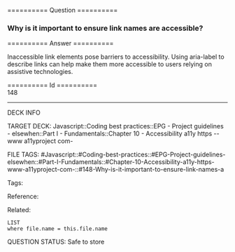 ========== Question ==========  

### Why is it important to ensure link names are accessible?  

========== Answer ==========  

Inaccessible link elements pose barriers to accessibility. Using aria-label to describe links can help make them more accessible to users relying on assistive technologies.

========== Id ==========  
148

---

DECK INFO

TARGET DECK: Javascript::Coding best practices::EPG - Project guidelines - elsewhen::Part I - Fundamentals::Chapter 10 - Accessibility a11y https --www a11yproject com-

FILE TAGS: #Javascript::#Coding-best-practices::#EPG-Project-guidelines-elsewhen::#Part-I-Fundamentals::#Chapter-10-Accessibility-a11y-https-www-a11yproject-com-::#148-Why-is-it-important-to-ensure-link-names-a

Tags:

Reference:

Related:

```dataview
LIST
where file.name = this.file.name
````
QUESTION STATUS: Safe to store
